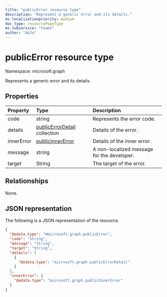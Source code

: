 ```yaml
---
title: "publicError resource type"
description: "Represent a generic error and its details."
ms.localizationpriority: medium
doc_type: resourcePageType
ms.subservice: "teams"
author: "AkJo"
---
```


# publicError resource type

Namespace: microsoft.graph

Represents a generic error and its details.

## Properties
|Property|Type|Description|
|:---|:---|:---|
|code|string| Represents the error code.
|details|[publicErrorDetail](publicerrordetail.md) collection|Details of the error.|
|innerError|[publicInnerError](publicinnererror.md)|Details of the inner error.|
|message|string| A non-localized message for the developer.
|target|String|The target of the error.|

## Relationships
None.

## JSON representation
The following is a JSON representation of the resource.
<!-- {
  "blockType": "resource",
  "@odata.type": "microsoft.graph.publicError"
}
-->
``` json
{
  "@odata.type": "#microsoft.graph.publicError",
  "code": "String",
  "message": "String",
  "target": "String",
  "details": [
    {
      "@odata.type": "microsoft.graph.publicErrorDetail"
    }
  ],
  "innerError": {
    "@odata.type": "microsoft.graph.publicInnerError"
  }
}
```

